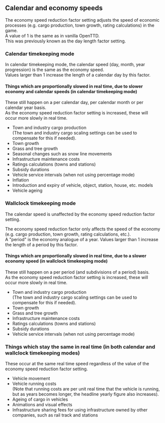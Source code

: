 ## Calendar and economy speeds

The economy speed reduction factor setting adjusts the speed of economic processes (e.g. cargo production, town growth, rating calculations) in the game.  
A value of 1 is the same as in vanilla OpenTTD.  
This was previously known as the day length factor setting.

### Calendar timekeeping mode

In calendar timekeeping mode, the calendar speed (day, month, year progression) is the same as the economy speed.  
Values larger than 1 increase the length of a calendar day by this factor.

#### Things which are proportionally slowed in real time, due to slower economy and calendar speeds (in calendar timekeeping mode)

These still happen on a per calendar day, per calendar month or per calendar year basis.  
As the economy speed reduction factor setting is increased, these will occur more slowly in real time.

* Town and industry cargo production  
  (The town and industry cargo scaling settings can be used to compensate for this if needed).
* Town growth
* Grass and tree growth
* Seasonal changes such as snow line movements
* Infrastructure maintenance costs
* Ratings calculations (towns and stations)
* Subsidy durations
* Vehicle service intervals (when not using percentage mode)
* Inflation
* Introduction and expiry of vehicle, object, station, house, etc. models
* Vehicle ageing

### Wallclock timekeeping mode

The calendar speed is unaffected by the economy speed reduction factor setting.

The economy speed reduction factor only affects the speed of the economy (e.g. cargo production, town growth, rating calculations, etc.).  
A "period" is the economy analogue of a year. Values larger than 1 increase the length of a period by this factor.

#### Things which are proportionally slowed in real time, due to a slower economy speed (in wallclock timekeeping mode)

These still happen on a per period (and subdivisions of a period) basis.  
As the economy speed reduction factor setting is increased, these will occur more slowly in real time.

* Town and industry cargo production  
  (The town and industry cargo scaling settings can be used to compensate for this if needed).
* Town growth
* Grass and tree growth
* Infrastructure maintenance costs
* Ratings calculations (towns and stations)
* Subsidy durations
* Vehicle service intervals (when not using percentage mode)

### Things which stay the same in real time (in both calendar and wallclock timekeeping modes)

These occur at the same real time speed regardless of the value of the economy speed reduction factor setting.

* Vehicle movement
* Vehicle running costs  
  (Note that running costs are per unit real time that the vehicle is running, but as years becomes longer, the headline yearly figure also increases).
* Ageing of cargo in vehicles
* Animations and visual effects
* Infrastructure sharing fees for using infrastructure owned by other companies, such as rail track and stations
